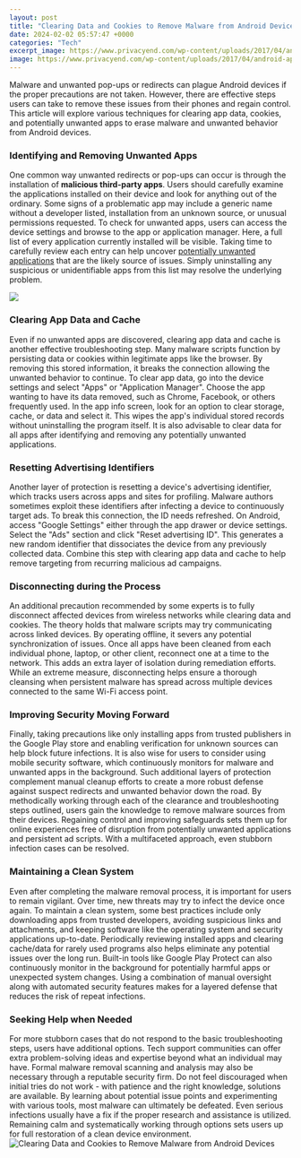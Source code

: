 ```yaml
---
layout: post
title: "Clearing Data and Cookies to Remove Malware from Android Devices"
date: 2024-02-02 05:57:47 +0000
categories: "Tech"
excerpt_image: https://www.privacyend.com/wp-content/uploads/2017/04/android-app-settings.jpg
image: https://www.privacyend.com/wp-content/uploads/2017/04/android-app-settings.jpg
---
```


Malware and unwanted pop-ups or redirects can plague Android devices if the proper precautions are not taken. However, there are effective steps users can take to remove these issues from their phones and regain control. This article will explore various techniques for clearing app data, cookies, and potentially unwanted apps to erase malware and unwanted behavior from Android devices.
### Identifying and Removing Unwanted Apps
One common way unwanted redirects or pop-ups can occur is through the installation of **malicious third-party apps**. Users should carefully examine the applications installed on their device and look for anything out of the ordinary. Some signs of a problematic app may include a generic name without a developer listed, installation from an unknown source, or unusual permissions requested. 
To check for unwanted apps, users can access the device settings and browse to the app or application manager. Here, a full list of every application currently installed will be visible. Taking time to carefully review each entry can help uncover [potentially unwanted applications](https://yt.io.vn/collection/alexandre) that are the likely source of issues. Simply uninstalling any suspicious or unidentifiable apps from this list may resolve the underlying problem.

![](https://img.gadgethacks.com/img/24/76/63576207808710/0/uninstall-malware-from-your-android-device.w1456.jpg)
### Clearing App Data and Cache
Even if no unwanted apps are discovered, clearing app data and cache is another effective troubleshooting step. Many malware scripts function by persisting data or cookies within legitimate apps like the browser. By removing this stored information, it breaks the connection allowing the unwanted behavior to continue. 
To clear app data, go into the device settings and select "Apps" or "Application Manager". Choose the app wanting to have its data removed, such as Chrome, Facebook, or others frequently used. In the app info screen, look for an option to clear storage, cache, or data and select it. This wipes the app's individual stored records without uninstalling the program itself. It is also advisable to clear data for all apps after identifying and removing any potentially unwanted applications.
### Resetting Advertising Identifiers
Another layer of protection is resetting a device's advertising identifier, which tracks users across apps and sites for profiling. Malware authors sometimes exploit these identifiers after infecting a device to continuously target ads. To break this connection, the ID needs refreshed. 
On Android, access "Google Settings" either through the app drawer or device settings. Select the "Ads" section and click "Reset advertising ID". This generates a new random identifier that dissociates the device from any previously collected data. Combine this step with clearing app data and cache to help remove targeting from recurring malicious ad campaigns.
### Disconnecting during the Process
An additional precaution recommended by some experts is to fully disconnect affected devices from wireless networks while clearing data and cookies. The theory holds that malware scripts may try communicating across linked devices. By operating offline, it severs any potential synchronization of issues. 
Once all apps have been cleaned from each individual phone, laptop, or other client, reconnect one at a time to the network. This adds an extra layer of isolation during remediation efforts. While an extreme measure, disconnecting helps ensure a thorough cleansing when persistent malware has spread across multiple devices connected to the same Wi-Fi access point. 
### Improving Security Moving Forward
Finally, taking precautions like only installing apps from trusted publishers in the Google Play store and enabling verification for unknown sources can help block future infections. It is also wise for users to consider using mobile security software, which continuously monitors for malware and unwanted apps in the background. Such additional layers of protection complement manual cleanup efforts to create a more robust defense against suspect redirects and unwanted behavior down the road.
By methodically working through each of the clearance and troubleshooting steps outlined, users gain the knowledge to remove malware sources from their devices. Regaining control and improving safeguards sets them up for online experiences free of disruption from potentially unwanted applications and persistent ad scripts. With a multifaceted approach, even stubborn infection cases can be resolved.
### Maintaining a Clean System
Even after completing the malware removal process, it is important for users to remain vigilant. Over time, new threats may try to infect the device once again. To maintain a clean system, some best practices include only downloading apps from trusted developers, avoiding suspicious links and attachments, and keeping software like the operating system and security applications up-to-date.
Periodically reviewing installed apps and clearing cache/data for rarely used programs also helps eliminate any potential issues over the long run. Built-in tools like Google Play Protect can also continuously monitor in the background for potentially harmful apps or unexpected system changes. Using a combination of manual oversight along with automated security features makes for a layered defense that reduces the risk of repeat infections.
### Seeking Help when Needed
For more stubborn cases that do not respond to the basic troubleshooting steps, users have additional options. Tech support communities can offer extra problem-solving ideas and expertise beyond what an individual may have. Formal malware removal scanning and analysis may also be necessary through a reputable security firm. 
Do not feel discouraged when initial tries do not work - with patience and the right knowledge, solutions are available. By learning about potential issue points and experimenting with various tools, most malware can ultimately be defeated. Even serious infections usually have a fix if the proper research and assistance is utilized. Remaining calm and systematically working through options sets users up for full restoration of a clean device environment.
![Clearing Data and Cookies to Remove Malware from Android Devices](https://www.privacyend.com/wp-content/uploads/2017/04/android-app-settings.jpg)